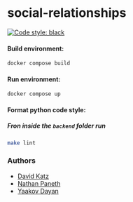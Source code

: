 # social-relationships
[![Code style: black](https://img.shields.io/badge/code%20style-black-000000.svg)](https://github.com/psf/black)

#### Build environment:
```bash
docker compose build
```

#### Run environment:
```bash
docker compose up
```

#### Format python code style:
##### Fron inside the `backend` folder run
```bash
make lint
```

### Authors
* [David Katz](https://github.com/DavidKatz-il)
* [Nathan Paneth](https://github.com/NathanPaneth)
* [Yaakov Dayan](https://github.com/yaakovdayan)
